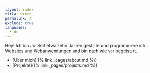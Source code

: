 ```yaml
---
layout: index
title: Start
permalink: /
exclude: true
languages: 
  - de
---
```


Hey! Ich bin Jo. Seit etwa zehn Jahren gestalte und programmiere ich Websites und Webanwendungen und bin nach wie vor begeistert.

* [Über mich]({% link _pages/about.md %})
* [Projekte]({% link _pages/projects.md %})

